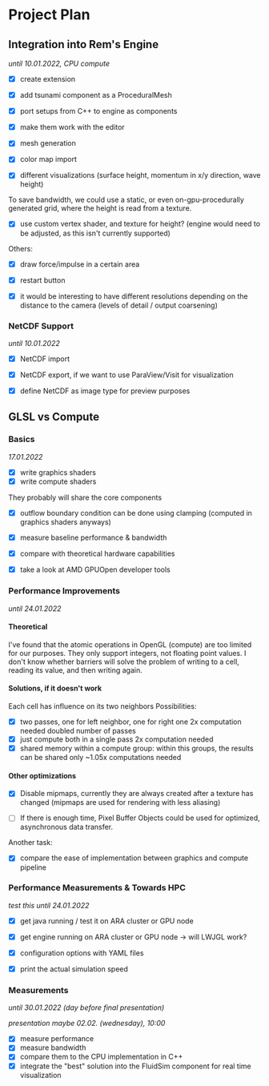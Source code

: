 # Project Plan

## Integration into Rem's Engine
*until 10.01.2022, CPU compute*

- [x] create extension
- [x] add tsunami component as a ProceduralMesh
- [x] port setups from C++ to engine as components
- [x] make them work with the editor
- [x] mesh generation

- [x] color map import
- [x] different visualizations (surface height, momentum in x/y direction, wave height)

To save bandwidth, we could use a static, or even on-gpu-procedurally generated grid, where the height is read from a texture.
- [x] use custom vertex shader, and texture for height? (engine would need to be adjusted, as this isn't currently
  supported)

Others:

- [x] draw force/impulse in a certain area
- [x] restart button

- [x] it would be interesting to have different resolutions depending on the distance to the camera
  (levels of detail / output coarsening)

### NetCDF Support
*until 10.01.2022*

- [x] NetCDF import
- [x] NetCDF export, if we want to use ParaView/Visit for visualization

- [x] define NetCDF as image type for preview purposes

## GLSL vs Compute
### Basics
*17.01.2022*

- [x] write graphics shaders
- [x] write compute shaders

They probably will share the core components

- [x] outflow boundary condition can be done using clamping (computed in graphics shaders anyways)

- [x] measure baseline performance & bandwidth
- [x] compare with theoretical hardware capabilities

- [x] take a look at AMD GPUOpen developer tools

### Performance Improvements
*until 24.01.2022*

#### Theoretical

I've found that the atomic operations in OpenGL (compute) are too limited for our purposes.
They only support integers, not floating point values.
I don't know whether barriers will solve the problem of writing to a cell, reading its value, and then writing again.

#### Solutions, if it doesn't work

Each cell has influence on its two neighbors Possibilities:
- [x] two passes, one for left neighbor, one for right one 2x computation needed doubled number of passes
- [x] just compute both in a single pass 2x computation needed 
- [x] shared memory within a compute group: within this groups, the results can be shared only ~1.05x computations needed
<!-- - [ ] compute with integers instead of floats; probably would be complicated, error prone, and maybe would bring nothing -->

#### Other optimizations

- [x] Disable mipmaps, currently they are always created after a texture has changed (mipmaps are used for rendering with less aliasing)
<!-- - [ ] It could be tested whether writing formulas as floats or with vectors (vec2) makes a difference. -->
- [ ] If there is enough time, Pixel Buffer Objects could be used for optimized, asynchronous data transfer.

Another task:

- [x] compare the ease of implementation between graphics and compute pipeline

### Performance Measurements & Towards HPC
*test this until 24.01.2022*

- [x] get java running / test it on ARA cluster or GPU node
- [x] get engine running on ARA cluster or GPU node -> will LWJGL work?
- [x] configuration options with YAML files

- [x] print the actual simulation speed

### Measurements
*until 30.01.2022 (day before final presentation)*

*presentation maybe 02.02. (wednesday), 10:00*

- [x] measure performance
- [x] measure bandwidth
- [x] compare them to the CPU implementation in C++
- [x] integrate the "best" solution into the FluidSim component for real time visualization